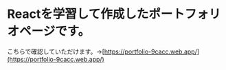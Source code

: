# Reactを学習して作成したポートフォリオページです。
こちらで確認していただけます。→[https://portfolio-9cacc.web.app/](https://portfolio-9cacc.web.app/)
